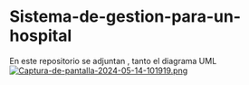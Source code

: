 # Sistema-de-gestion-para-un-hospital
En este repositorio se adjuntan , tanto el diagrama UML 
[![Captura-de-pantalla-2024-05-14-101919.png](https://i.postimg.cc/CKrJmX54/Captura-de-pantalla-2024-05-14-101919.png)](https://postimg.cc/HJ5QLSQJ)
